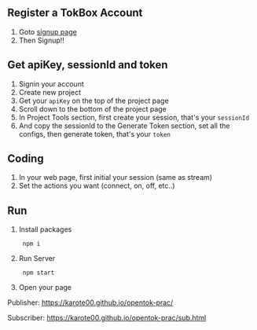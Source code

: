 ## Register a TokBox Account

1. Goto [signup page](https://tokbox.com/account/user/signup)
2. Then Signup!!

## Get apiKey, sessionId and token

1. Signin your account
2. Create new project
3. Get your `apiKey` on the top of the project page
4. Scroll down to the bottom of the project page
5. In Project Tools section, first create your session, that's your `sessionId`
6. And copy the sessionId to the Generate Token section, set all the configs, then generate token, that's your `token`

## Coding

1. In your web page, first initial your session (same as stream)
2. Set the actions you want (connect, on, off, etc..)

## Run

1. Install packages

		npm i

2. Run Server

		npm start

3. Open your page

  Publisher: https://karote00.github.io/opentok-prac/
  
  Subscriber: https://karote00.github.io/opentok-prac/sub.html
